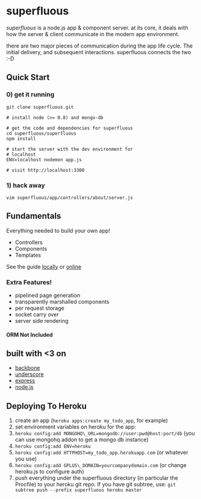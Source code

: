 superfluous
===========

*superfluous* is a node.js app & component server. at its core, it deals with
how the server & client communicate in the modern app environment.

there are two major pieces of communication during the app life cycle. The
initial delivery, and subsequent interactions. superfluous connects the two :-D

## Quick Start

### 0) get it running

    git clone superfluous.git

    # install node (>= 0.8) and mongo-db

    # get the code and dependencies for superfluous
    cd superfluous/superfluous
    npm install

    # start the server with the dev environment for
    # localhost
    ENV=localhost nodemon app.js

    # visit http://localhost:3300

### 1) hack away

    vim superfluous/app/controllers/about/server.js

## Fundamentals

Everything needed to build your own app!

* Controllers
* Components
* Templates

See the guide [locally](http://localhost:3300) or [online](http://sf.nicesho.es)

### Extra Features!

* pipelined page generation
* transparently marshalled components
* per request storage
* socket carry over
* server side rendering

#### ORM Not Included

## built with <3 on

* [backbone](http://backbonejs.org)
* [underscore](http://underscorejs.org)
* [express](http://expressjs.com)
* [node.js](http://nodejs.org)

## Deploying To Heroku


1. create an app (`heroku apps:create my_todo_app`, for example)
2. set environment variables on heroku for the app:
  1. `heroku config:add MONGOHQ\_URL=mongodb://user:pwd@host:port/db` (you can use mongohq addon to get a mongo db instance)
  2. `heroku config:add ENV=heroku`
  3. `heroku config:add HTTPHOST=my_todo_app.herokuapp.com` (or whatever you use)
  4. `heroku config:add GPLUS\_DOMAIN=yourcompanydomain.com` (or change heroku.js to configure auth)
1. push everything under the superfluous directory (in particular the Procfile) to your heroku git repo. If you have git subtree, use: `git subtree push --prefix superfluous heroku master`

